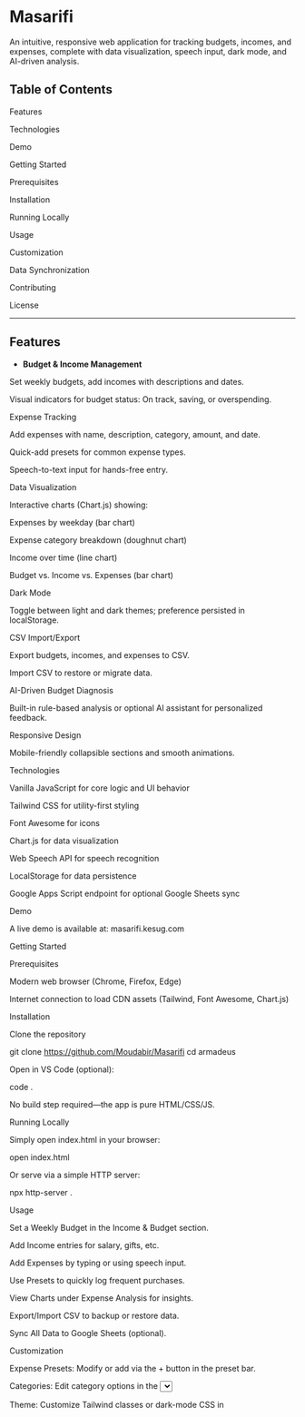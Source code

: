 # Masarifi

An intuitive, responsive web application for tracking budgets, incomes, and expenses, complete with data visualization, speech input, dark mode, and AI-driven analysis.

## Table of Contents

Features

Technologies

Demo

Getting Started

Prerequisites

Installation

Running Locally

Usage

Customization

Data Synchronization

Contributing

License

---

## Features

- **Budget & Income Management**

Set weekly budgets, add incomes with descriptions and dates.

Visual indicators for budget status: On track, saving, or overspending.

Expense Tracking

Add expenses with name, description, category, amount, and date.

Quick-add presets for common expense types.

Speech-to-text input for hands-free entry.

Data Visualization

Interactive charts (Chart.js) showing:

Expenses by weekday (bar chart)

Expense category breakdown (doughnut chart)

Income over time (line chart)

Budget vs. Income vs. Expenses (bar chart)

Dark Mode

Toggle between light and dark themes; preference persisted in localStorage.

CSV Import/Export

Export budgets, incomes, and expenses to CSV.

Import CSV to restore or migrate data.

AI-Driven Budget Diagnosis

Built-in rule-based analysis or optional AI assistant for personalized feedback.

Responsive Design

Mobile-friendly collapsible sections and smooth animations.

Technologies

Vanilla JavaScript for core logic and UI behavior

Tailwind CSS for utility-first styling

Font Awesome for icons

Chart.js for data visualization

Web Speech API for speech recognition

LocalStorage for data persistence

Google Apps Script endpoint for optional Google Sheets sync

Demo

A live demo is available at: masarifi.kesug.com

Getting Started

Prerequisites

Modern web browser (Chrome, Firefox, Edge)

Internet connection to load CDN assets (Tailwind, Font Awesome, Chart.js)

Installation

Clone the repository

git clone https://github.com/Moudabir/Masarifi
cd armadeus

Open in VS Code (optional):

code .

No build step required—the app is pure HTML/CSS/JS.

Running Locally

Simply open index.html in your browser:

open index.html

Or serve via a simple HTTP server:

npx http-server .

Usage

Set a Weekly Budget in the Income & Budget section.

Add Income entries for salary, gifts, etc.

Add Expenses by typing or using speech input.

Use Presets to quickly log frequent purchases.

View Charts under Expense Analysis for insights.

Export/Import CSV to backup or restore data.

Sync All Data to Google Sheets (optional).

Customization

Expense Presets: Modify or add via the + button in the preset bar.

Categories: Edit category options in the <select> elements.

Theme: Customize Tailwind classes or dark-mode CSS in <style>.

Data Synchronization

The app can optionally sync to a Google Sheets spreadsheet via an Apps Script endpoint. Configure the script URL in the sendDataToGoogleSheets function in index.html.

Contributing

Fork the repository

Create a feature branch (git checkout -b feature/my-feature)

Commit your changes (git commit -m "feat: add ...")

Push to your branch (git push origin feature/my-feature)

Open a Pull Request

Please ensure code is well-documented and follows existing style.
